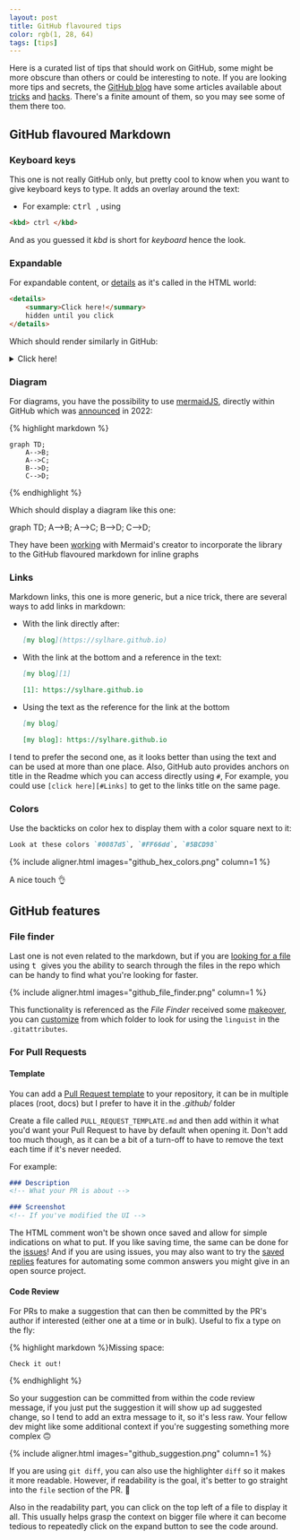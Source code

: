 ```yaml
---
layout: post
title: GitHub flavoured tips
color: rgb(1, 28, 64)
tags: [tips]
---
```


Here is a curated list of tips that should work on GitHub, some might be more obscure than others or could be interesting
to note. If you are looking more tips and secrets, the [GitHub blog][1] have some articles available about [tricks][2] and
[hacks][3]. There's a finite amount of them, so you may see some of them there too.

## GitHub flavoured Markdown

### Keyboard keys

This one is not really GitHub only, but pretty cool to know when you want to give keyboard keys to type. It adds an 
overlay around the text:

- For example: <kbd> ctrl </kbd>, using

```html
<kbd> ctrl </kbd>
```

And as you guessed it _kbd_ is short for _keyboard_ hence the look.

### Expandable

For expandable content, or [details][12] as it's called in the HTML world:

```html
<details>
    <summary>Click here!</summary>
    hidden until you click
</details>
```

Which should render similarly in GitHub:

<details>
    <summary>Click here!</summary>
    hidden until you click
</details>

### Diagram

For diagrams, you have the possibility to use [mermaidJS][11], directly within GitHub which was [announced][9] in 2022:

{% highlight markdown %}
```mermaid
graph TD;
    A-->B;
    A-->C;
    B-->D;
    C-->D;
```
{% endhighlight %}

Which should display a diagram like this one:

<div class="mermaid">
graph TD;
    A-->B;
    A-->C;
    B-->D;
    C-->D;
</div>

They have been [working][10] with Mermaid's creator to incorporate the library to the GitHub flavoured markdown for inline
graphs

### Links

Markdown links, this one is more generic, but a nice trick, there are several ways to add links in markdown:

- With the link directly after:
  ```markdown
  [my blog](https://sylhare.github.io)
  ```
- With the link at the bottom and a reference in the text:
  ```markdown
  [my blog][1]
  
  [1]: https://sylhare.github.io
  ```
- Using the text as the reference for the link at the bottom
  ```markdown
  [my blog]
  
  [my blog]: https://sylhare.github.io
  ```

I tend to prefer the second one, as it looks better than using the text and can be used at more than one place.
Also, GitHub auto provides anchors on title in the Readme which you can access directly using `#`, For example, you
could use `[click here][#Links]` to get to the links title on the same page.

### Colors

Use the backticks on color hex to display them with a color square next to it:

```markdown
Look at these colors `#0087d5`, `#FF66dd`, `#5BCD98`
```

{% include aligner.html images="github_hex_colors.png" column=1 %}

A nice touch 👌

## GitHub features

### File finder

Last one is not even related to the markdown, but if you are [looking for a file][8] using <kbd> t </kbd> gives 
you the ability to search through the files in the repo which can be handy to find what you're looking for faster.

{% include aligner.html images="github_file_finder.png" column=1 %}

This functionality is referenced as the _File Finder_ received some [makeover][7], you can [customize][7] from which
folder to look for using the `linguist` in the `.gitattributes`.

### For Pull Requests

#### Template

You can add a [Pull Request template][5] to your repository, it can be in multiple places (root, docs) but I prefer to 
have it in the _.github/_ folder

Create a file called `PULL_REQUEST_TEMPLATE.md` and then add within it what you'd want your Pull Request to have by 
default when opening it. Don't add too much though, as it can be a bit of a turn-off to have to remove the text each 
time if it's never needed. 

For example:

```markdown
### Description
<!-- What your PR is about -->

### Screenshot
<!-- If you've modified the UI -->
```

The HTML comment won't be shown once saved and allow for simple indications on what to put.
If you like saving time, the same can be done for the [issues][6]! And if you are using issues, you may also want to try
the [saved replies][4] features for automating some common answers you might give in an open source project.

#### Code Review

For PRs to make a suggestion that can then be committed by the PR's author if interested (either one at a time or in
bulk). Useful to fix a type on the fly:

{% highlight markdown %}Missing space:

```suggestion
Check it out!
```
{% endhighlight %} 

So your suggestion can be committed from within the code review message, if you just put the suggestion it will show up
ad suggested change, so I tend to add an extra message to it, so it's less raw. Your fellow dev might like some 
additional context if you're suggesting something more complex 🙃

{% include aligner.html images="github_suggestion.png" column=1 %}

If you are using `git diff`, you can also use the highlighter `diff` so it makes it more readable. However, if readability
is the goal, it's better to go straight into the `file` section of the PR. 🤷

Also in the readability part, you can click on the top left of a file to display it all. This usually helps grasp the 
context on bigger file where it can become tedious to repeatedly click on the expand button to see the code around.


[1]: https://github.blog/?s=github+tips
[2]: https://github.blog/2020-04-09-github-protips-tips-tricks-hacks-and-secrets-from-lee-reilly
[3]: https://github.blog/2020-05-14-github-protips-tips-tricks-hacks-and-secrets-from-luke-hefson/
[4]: https://docs.github.com/en/get-started/writing-on-github/working-with-saved-replies/using-saved-replies
[5]: https://docs.github.com/en/communities/using-templates-to-encourage-useful-issues-and-pull-requests/creating-a-pull-request-template-for-your-repository
[6]: https://docs.github.com/en/communities/using-templates-to-encourage-useful-issues-and-pull-requests/configuring-issue-templates-for-your-repository#configuring-the-template-chooser
[7]: https://github.blog/changelog/2022-07-28-file-finder-customize-default-exclusions/
[8]: https://github.blog/2011-02-10-introducing-the-file-finder/
[9]: https://github.blog/changelog/2022-08-09-wikis-now-support-math-and-mermaid-diagrams/
[10]: https://github.blog/2022-02-14-include-diagrams-markdown-files-mermaid/
[11]: https://github.com/mermaid-js/mermaid#readme
[12]: https://developer.mozilla.org/en-US/docs/Web/HTML/Element/details

